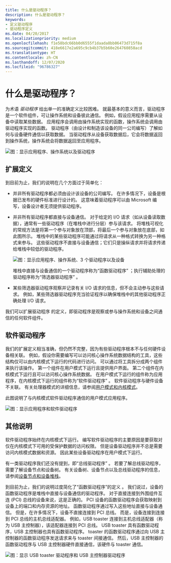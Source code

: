 ```yaml
---
title: 什么是驱动程序？
description: 什么是驱动程序？
keywords:
- 定义驱动程序
- 驱动程序定义
ms.date: 04/20/2017
ms.localizationpriority: medium
ms.openlocfilehash: f1e58bdc66bb0d6555f1daada8bb06473d715f8a
ms.sourcegitcommit: 418e6617e2a695c9cb4b37b5b60e264760858acd
ms.translationtype: HT
ms.contentlocale: zh-CN
ms.lasthandoff: 12/07/2020
ms.locfileid: "96786327"
---
```

# <a name="what-is-a-driver"></a>什么是驱动程序？


为术语 *驱动程序* 给出单一的准确定义比较困难。 就最基本的意义而言，驱动程序是一个软件组件，可让操作系统和设备彼此通信。 例如，假设应用程序需要从设备中读取某些数据。 应用程序会调用由操作系统实现的函数，操作系统会调用由驱动程序实现的函数。 驱动程序（由设计和制造该设备的同一公司编写）了解如何与设备硬件通信以获取数据。 当驱动程序从设备获取数据后，它会将数据返回到操作系统，操作系统会将数据返回至应用程序。

![图：显示应用程序、操作系统以及驱动程序](images/whatisadriver01.png)

## <a name="span-idexpanding_the_definitionspanspan-idexpanding_the_definitionspanspan-idexpanding_the_definitionspanexpanding-the-definition"></a><span id="Expanding_the_definition"></span><span id="expanding_the_definition"></span><span id="EXPANDING_THE_DEFINITION"></span>扩展定义


到目前为止，我们的说明在几个方面过于简单化：

-   并非所有驱动程序都必须由设计该设备的公司编写。 在许多情况下，设备是根据已发布的硬件标准进行设计的。 这意味着驱动程序可以由 Microsoft 编写，设备设计者无须提供驱动程序。

-   并非所有驱动程序都直接与设备通信。 对于给定的 I/O 请求（如从设备读取数据），通常有一些驱动程序（在堆栈中进行分层）参与该请求。 将堆栈可视化的常规方法是将第一个参与对象放在顶部，将最后一个参与对象放在底部，如此图所示。 堆栈中的某些驱动程序可能通过将请求从一种格式转换为另一种格式来参与。 这些驱动程序不直接与设备通信；它们只是操纵请求并将请求传递给堆栈中较低的驱动程序。

    ![图：显示应用程序、操作系统、3 个驱动程序以及设备](images/whatisadriver02.png)

    堆栈中直接与设备通信的一个驱动程序称为“函数驱动程序”  ；执行辅助处理的驱动程序称为“筛选器驱动程序”  。

-   某些筛选器驱动程序观察并记录有关 I/O 请求的信息，但不会主动参与这些请求。 例如，某些筛选器驱动程序充当验证程序以确保堆栈中的其他驱动程序正确处理 I/O 请求。

我们可以扩展驱动程序  的定义，即驱动程序是观察或参与操作系统和设备之间通信的任何软件组件。

## <a name="span-idsoftware_driversspanspan-idsoftware_driversspanspan-idsoftware_driversspansoftware-drivers"></a><span id="Software_drivers"></span><span id="software_drivers"></span><span id="SOFTWARE_DRIVERS"></span>软件驱动程序


我们的扩展定义相当准确，但仍然不完整，因为有些驱动程序根本不与任何硬件设备相关联。 例如，假设你需要编写可以访问核心操作系统数据结构的工具，这些结构仅可以由内核模式下运行的代码进行访问。 可以通过将工具拆分成两个组件来执行该操作。 第一个组件在用户模式下运行且提供用户界面。 第二个组件在内核模式下运行且可以访问核心操作系统数据。 在用户模式下运行的组件称为应用程序，在内核模式下运行的组件称为“软件驱动程序”  。 软件驱动程序与硬件设备不关联。 有关处理器模式的详细信息，请参阅[用户模式和内核模式](user-mode-and-kernel-mode.md)。

此图说明了与内核模式软件驱动程序通信的用户模式应用程序。

![图：显示应用程序和软件驱动程序](images/whatisadriver03.png)

## <a name="span-idadditional_notesspanspan-idadditional_notesspanspan-idadditional_notesspanadditional-notes"></a><span id="Additional_notes"></span><span id="additional_notes"></span><span id="ADDITIONAL_NOTES"></span>其他说明


软件驱动程序始终在内核模式下运行。 编写软件驱动程序的主要原因是要获取对仅在内核模式下可用的受保护数据的访问权限。 但是设备驱动程序并不总是需要访问内核模式数据和资源。 因此某些设备驱动程序在用户模式下运行。

有一类驱动程序我们还没有提到，即“总线驱动程序”  。 若要了解总线驱动程序，需要了解设备节点和设备树。 有关设备树、设备节点以及总线驱动程序的信息，请参阅[设备节点和设备堆栈](device-nodes-and-device-stacks.md)。

到目前为止，我们的说明过度简化了“函数驱动程序”的定义  。 我们说过，设备的函数驱动程序是堆栈中直接与设备通信的驱动程序。 对于直接连接到外围组件互连 (PCI) 总线的设备来说，这是正确的。 PCI 设备的函数驱动程序会获取映射到设备上的端口和内存资源的地址。 函数驱动程序通过写入这些地址直接与设备通信。 但是，在许多情况下，设备不直接连接到 PCI 总线。 而是，设备连接到连接到 PCI 总线的主机总线适配器。 例如，USB toaster 连接到主机总线适配器（称为 USB 主控制器），该适配器连接到 PCI 总线。 USB toaster 具有函数驱动程序，USB 主控制器也具有函数驱动程序。 toaster 的函数驱动程序通过向 USB 主控制器的函数驱动程序发送请求来与 toaster 间接通信。 然后，USB 主控制器的函数驱动程序与 USB 主控制器硬件直接通信，该硬件与 toaster 通信。

![图：显示 USB toaster 驱动程序和 USB 主控制器驱动程序](images/whatisadriver04.png)

 

 





